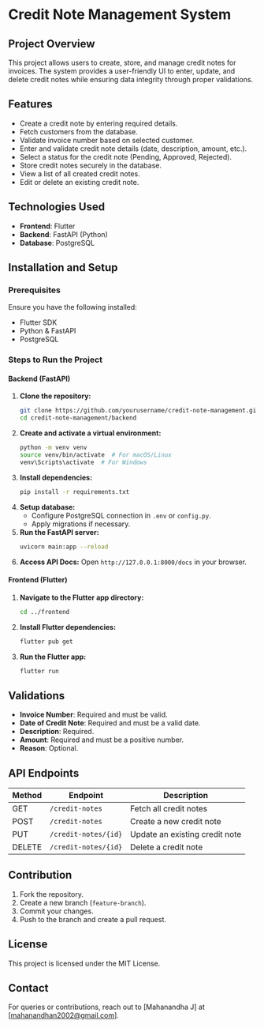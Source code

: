 # Credit Note Management System

## Project Overview
This project allows users to create, store, and manage credit notes for invoices. The system provides a user-friendly UI to enter, update, and delete credit notes while ensuring data integrity through proper validations. 

## Features
- Create a credit note by entering required details.
- Fetch customers from the database.
- Validate invoice number based on selected customer.
- Enter and validate credit note details (date, description, amount, etc.).
- Select a status for the credit note (Pending, Approved, Rejected).
- Store credit notes securely in the database.
- View a list of all created credit notes.
- Edit or delete an existing credit note.

## Technologies Used
- **Frontend**: Flutter
- **Backend**: FastAPI (Python)
- **Database**: PostgreSQL

## Installation and Setup
### Prerequisites
Ensure you have the following installed:
- Flutter SDK
- Python & FastAPI
- PostgreSQL

### Steps to Run the Project
#### Backend (FastAPI)
1. **Clone the repository:**
   ```sh
   git clone https://github.com/yourusername/credit-note-management.git
   cd credit-note-management/backend
   ```
2. **Create and activate a virtual environment:**
   ```sh
   python -m venv venv
   source venv/bin/activate  # For macOS/Linux
   venv\Scripts\activate  # For Windows
   ```
3. **Install dependencies:**
   ```sh
   pip install -r requirements.txt
   ```
4. **Setup database:**
   - Configure PostgreSQL connection in `.env` or `config.py`.
   - Apply migrations if necessary.
5. **Run the FastAPI server:**
   ```sh
   uvicorn main:app --reload
   ```
6. **Access API Docs:**
   Open `http://127.0.0.1:8000/docs` in your browser.

#### Frontend (Flutter)
1. **Navigate to the Flutter app directory:**
   ```sh
   cd ../frontend
   ```
2. **Install Flutter dependencies:**
   ```sh
   flutter pub get
   ```
3. **Run the Flutter app:**
   ```sh
   flutter run
   ```

## Validations
- **Invoice Number**: Required and must be valid.
- **Date of Credit Note**: Required and must be a valid date.
- **Description**: Required.
- **Amount**: Required and must be a positive number.
- **Reason**: Optional.

## API Endpoints
| Method | Endpoint | Description |
|--------|----------|--------------|
| GET | `/credit-notes` | Fetch all credit notes |
| POST | `/credit-notes` | Create a new credit note |
| PUT | `/credit-notes/{id}` | Update an existing credit note |
| DELETE | `/credit-notes/{id}` | Delete a credit note |

## Contribution
1. Fork the repository.
2. Create a new branch (`feature-branch`).
3. Commit your changes.
4. Push to the branch and create a pull request.

## License
This project is licensed under the MIT License.

## Contact
For queries or contributions, reach out to [Mahanandha J] at [mahanandhan2002@gmail.com].

